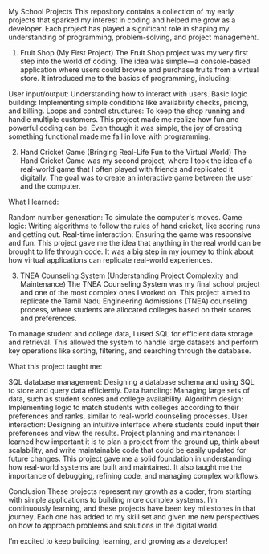  My School Projects
This repository contains a collection of my early projects that sparked my interest in coding and helped me grow as a developer. Each project has played a significant role in shaping my understanding of programming, problem-solving, and project management.

1. Fruit Shop (My First Project)
The Fruit Shop project was my very first step into the world of coding. The idea was simple—a console-based application where users could browse and purchase fruits from a virtual store. It introduced me to the basics of programming, including:

User input/output: Understanding how to interact with users.
Basic logic building: Implementing simple conditions like availability checks, pricing, and billing.
Loops and control structures: To keep the shop running and handle multiple customers.
This project made me realize how fun and powerful coding can be. Even though it was simple, the joy of creating something functional made me fall in love with programming.

2. Hand Cricket Game (Bringing Real-Life Fun to the Virtual World)
The Hand Cricket Game was my second project, where I took the idea of a real-world game that I often played with friends and replicated it digitally. The goal was to create an interactive game between the user and the computer.

What I learned:

Random number generation: To simulate the computer's moves.
Game logic: Writing algorithms to follow the rules of hand cricket, like scoring runs and getting out.
Real-time interaction: Ensuring the game was responsive and fun.
This project gave me the idea that anything in the real world can be brought to life through code. It was a big step in my journey to think about how virtual applications can replicate real-world experiences.

3. TNEA Counseling System (Understanding Project Complexity and Maintenance)
The TNEA Counseling System was my final school project and one of the most complex ones I worked on. This project aimed to replicate the Tamil Nadu Engineering Admissions (TNEA) counseling process, where students are allocated colleges based on their scores and preferences.

To manage student and college data, I used SQL for efficient data storage and retrieval. This allowed the system to handle large datasets and perform key operations like sorting, filtering, and searching through the database.

What this project taught me:

SQL database management: Designing a database schema and using SQL to store and query data efficiently.
Data handling: Managing large sets of data, such as student scores and college availability.
Algorithm design: Implementing logic to match students with colleges according to their preferences and ranks, similar to real-world counseling processes.
User interaction: Designing an intuitive interface where students could input their preferences and view the results.
Project planning and maintenance: I learned how important it is to plan a project from the ground up, think about scalability, and write maintainable code that could be easily updated for future changes.
This project gave me a solid foundation in understanding how real-world systems are built and maintained. It also taught me the importance of debugging, refining code, and managing complex workflows.

Conclusion
These projects represent my growth as a coder, from starting with simple applications to building more complex systems. I’m continuously learning, and these projects have been key milestones in that journey. Each one has added to my skill set and given me new perspectives on how to approach problems and solutions in the digital world.

I’m excited to keep building, learning, and growing as a developer!
